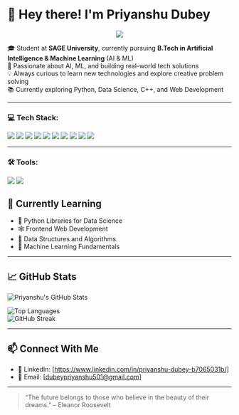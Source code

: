 # 👋 Hey there! I'm Priyanshu Dubey
<p align="center">
  <img src="https://readme-typing-svg.herokuapp.com/?lines=B.Tech+Student;AI+%26+ML+Enthusiast;Open+Source+Contributor;Always+Learning!&center=true&width=380&height=45">
</p>

🎓 Student at **SAGE University**, currently pursuing **B.Tech in Artificial Intelligence & Machine Learning** (AI & ML)  
🚀 Passionate about AI, ML, and building real-world tech solutions  
💡 Always curious to learn new technologies and explore creative problem solving  
📚 Currently exploring Python, Data Science, C++, and Web Development  

---

### 💻 Tech Stack:
<p>
  <img src="https://img.shields.io/badge/PowerShell-5391FE?style=for-the-badge&logo=powershell&logoColor=white"/>
  <img src="https://img.shields.io/badge/Google%20Cloud-4285F4?style=for-the-badge&logo=googlecloud&logoColor=white"/>
  <img src="https://img.shields.io/badge/Git-F05032?style=for-the-badge&logo=git&logoColor=white"/>
  <img src="https://img.shields.io/badge/Python-FFD43B?style=for-the-badge&logo=python&logoColor=blue"/>
  <img src="https://img.shields.io/badge/C++-00599C?style=for-the-badge&logo=c%2B%2B&logoColor=white"/>
  <img src="https://img.shields.io/badge/Pandas-150458?style=for-the-badge&logo=pandas&logoColor=white"/>
  <img src="https://img.shields.io/badge/Numpy-013243?style=for-the-badge&logo=numpy&logoColor=white"/>
  <img src="https://img.shields.io/badge/HTML5-E34F26?style=for-the-badge&logo=html5&logoColor=white"/>
  <img src="https://img.shields.io/badge/CSS3-1572B6?style=for-the-badge&logo=css3&logoColor=white"/>
  <img src="https://img.shields.io/badge/JavaScript-F7DF1E?style=for-the-badge&logo=javascript&logoColor=black"/>
</p>

---
### 🛠 Tools:
<p>
  <img src="https://img.shields.io/badge/Anaconda-42B029?style=for-the-badge&logo=anaconda&logoColor=white"/>
  <img src="https://img.shields.io/badge/Jupyter-F37626?style=for-the-badge&logo=jupyter&logoColor=white"/>
</p>

## 🌱 Currently Learning

- 📘 Python Libraries for Data Science  
- 🕸️ Frontend Web Development  
- 🧩 Data Structures and Algorithms  
- 🤖 Machine Learning Fundamentals  

---

## 📈 GitHub Stats

![Priyanshu's GitHub Stats](https://github-readme-stats.vercel.app/api?username=priyanshu-dubey-2006&show_icons=true&theme=radical)

![Top Languages](https://github-readme-stats.vercel.app/api/top-langs/?username=priyanshu-dubey-2006&layout=compact&theme=radical)
<br>
<img src="https://github-readme-streak-stats.herokuapp.com/?user=Ayush-0915&theme=tokyonight" alt="GitHub Streak" />

---

## 📫 Connect With Me

- 💼 LinkedIn: [https://www.linkedin.com/in/priyanshu-dubey-b7065031b/]
- 📧 Email: [dubeypriyanshu501@gmail.com]

---

> “The future belongs to those who believe in the beauty of their dreams.” – Eleanor Roosevelt

